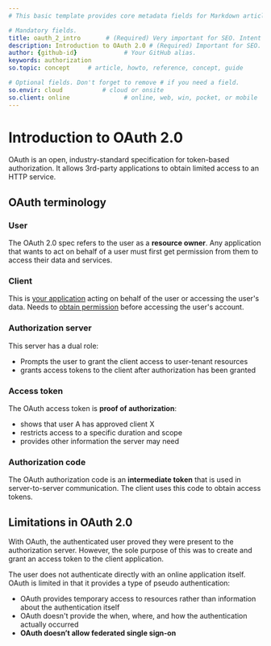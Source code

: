 ```yaml
---
# This basic template provides core metadata fields for Markdown articles on docs.superoffice.com.

# Mandatory fields.
title: oauth_2_intro       # (Required) Very important for SEO. Intent in a unique string of 43-59 chars including spaces.
description: Introduction to OAuth 2.0 # (Required) Important for SEO. Recommended character length is 115-145 characters including spaces.
author: {github-id}             # Your GitHub alias.
keywords: authorization
so.topic: concept     # article, howto, reference, concept, guide

# Optional fields. Don't forget to remove # if you need a field.
so.envir: cloud           # cloud or onsite
so.client: online               # online, web, win, pocket, or mobile
---
```


# Introduction to OAuth 2.0

OAuth is an open, industry-standard specification for token-based authorization. It allows 3rd-party applications to obtain limited access to an HTTP service.

## OAuth terminology

### User

The OAuth 2.0 spec refers to the user as a **resource owner**. Any application that wants to act on behalf of a user must first get permission from them to access their data and services.

### Client

This is [your application][1] acting on behalf of the user or accessing the user's data. Needs to [obtain permission][2] before accessing the user's account.

### Authorization server

This server has a dual role:

* Prompts the user to grant the client access to user-tenant resources
* grants access tokens to the client after authorization has been granted

### Access token

The OAuth access token is **proof of authorization**:

* shows that user A has approved client X
* restricts access to a specific duration and scope
* provides other information the server may need

### Authorization code

The OAuth authorization code is an **intermediate token** that is used in server-to-server communication. The client uses this code to obtain access tokens.

## Limitations in OAuth 2.0

With OAuth, the authenticated user proved they were present to the authorization server. However, the sole purpose of this was to create and grant an access token to the client application.

The user does not authenticate directly with an online application itself. OAuth is limited in that it provides a type of pseudo authentication:

* OAuth provides temporary access to resources rather than information about the authentication itself
* OAuth doesn't provide the when, where, and how the authentication actually occurred
* **OAuth doesn’t allow federated single sign-on**

<!-- Referenced links -->
[1]: https://github.com/SuperOfficeDocs/superoffice-docs/blob/main/docs/apps/overview.md
[2]: https://github.com/SuperOfficeDocs/superoffice-docs/blob/main/docs/apps/provisioning/get-consent.md
